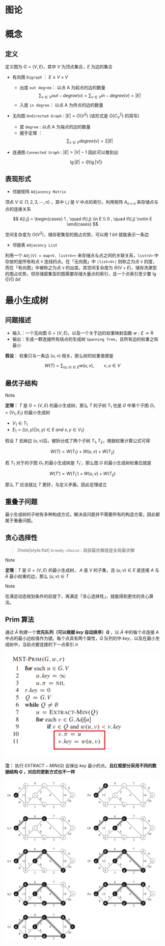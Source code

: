 # 图论

# 概念

## 定义

定义图为 $G = (V,E)$，其中 $V$ 为顶点集合，$E$ 为边的集合

- 有向图 `Digraph` ： $E \le V \times V$
  - 出度 `out degree`： 以点 A 为起点的边的数量
    $$
       \sum_{v \in V} out-degree(v) =  \sum_{v \in V} in-degree(v)  = |E| 
    $$
  - 入度 `in degree`： 以点 A 为终点的边的数量
- 无向图 `Undirected Graph` : $|E| = O(V^2)$ (该形式是 $O(C_V^2)$ 的简写)
  - 度 `degree` : 以点 A 为端点的边的数量
  - 握手定理 ： 
    $$\sum_{v \in V} degree(v) = 2 |E|$$
- 连通图 `Connected Graph` : $|E| > |V| - 1$ 因此可以推到出 

    $$
        \lg |E| = \Theta(\lg |V|)
    $$


## 表现形式

- 邻接矩阵 `Adjacency Matrix`

顶点 $V \in \{1,2,3,\dotsm,n\}$ ，其中 $i,j$ 是 $V$ 中点的索引，利用矩阵 $A_{n \times n}$ 来存储点与点的连接关系

$$
    A[i,j] =    \begin{cases}
                    1 , \quad if(i,j) \in E \\
                    0 , \quad if(i,j) \notin  E
                \end{cases}
$$

空间复杂度为 $O(V^2)$，储存密集型的图占优势，可以用 $1 \ bit$ 就能表示一条边


- 邻接表 `Adjacency List`

利用一个 `Adj[V] = map<V, list<V>>` 来存储点与点之间的关联关系，`list<V>` 中存放的是所有和点 `V` 连线的点。在「无向图」中 `|list<V>|` 则称之为点 `V` 的度，而在「有向图」中被称之为点 `V` 的出度。其空间复杂度为 $\Theta(V + E)$，储存洗漱型的图占优势，但存储密集型的图需要存储大量点的索引，且一个点索引至少要 $\lg(|V|) \ bit$



# 最小生成树

## 问题描述

- 输入：一个无向图 $G = (V,E)$，以及一个关于边的权重映射函数 $w:E \rightarrow R$
- 输出：生成一颗连接所有结点的生成树 `Spanning Tree`，且所有边的权重之和最小

**假设**： 权重只与一条边 $(u,v)$ 相关，那么树的权重值便是

$$
    W(T) =  \sum_{(u,v) \in E} w(u,v), \qquad v,u \in V
$$


## 最优子结构


>[!note]
>**定理：** $T$ 是 $G = (V,E)$ 的最小生成树，那么 $T$ 的子树 $T_1$ 也是 $G$ 中某个子图 $G_1 = (V_1,E_1)$ 的最小生成树
>- $V_1 \in T_1$
>- $E_1 = \{(x,y)|(x,y) \in E \ and \ x,y \in V_1 \}$

假设 $T$ 去掉边 $(u,v)$后，被拆分成了两个子树 $T_1,T_2$，根据权重计算公式可得

$$
    W(T)  = W(T_1) + W(u,v) + W(T_2)
$$

若 $T_1$ 对于的子图 $G_1$ 的最小生成树是 $T_1'$，那么图 $G$ 的最小生成树权重应就是

$$
    W(T')  = W(T_1') + W(u,v) + W(T_2)
$$

那么 $T'$ 应该就比 $T$ 更好，与定义矛盾。因此定理成立

## 重叠子问题

最小生成树的子树有多种构成方式，解决该问题并不需要所有的构造方案，因此都属于重叠问题。


## 贪心选择性

> [!note|style:flat]
> `Greedy-choice` : 局部最优解就是全局最优解

> [!note]
> **定理**：$T$ 是 $G = (V,E)$ 的最小生成树， $A$ 是 $V$ 的子集，且 $(u,v) \in E$ 是连接 $A$ 与 $\bar A$ 最小权重的边，那么 $(u,v) \in T$

>[!note]
> 在满足动态规划条件的前提下，再满足「贪心选择性」，就能得到更优的贪心算法。

## Prim 算法

通过 $\bar{A}$ 构建一个**优先队列（可以根据 $key$ 自动排序）$Q$** ，以 $\bar{A}$ 中的每个点连接 $A$ 中点的最小边权值作为键。每个点具有两个属性，$Q$ 队列的中 $key$，以及在最小生成树中，当前点要连接的下一点索引 $\pi$

![alt|c,50](../../image/algorithm/mst_prim.png)

**注：** 执行 $EXTRACT-MIN(Q)$ 会弹出 $key$ 最小的点。**且红框部分采用不同的数据结构 $Q$ ，对应的更新方式也不一样**

![alt](../../image/algorithm/PRIM_process.png)